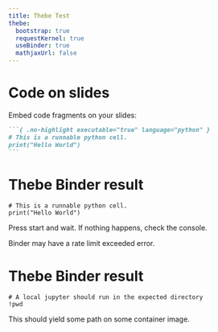 ```yaml
---
title: Thebe Test
thebe:
  bootstrap: true
  requestKernel: true
  useBinder: true
  mathjaxUrl: false
---
```


# Code on slides

Embed code fragments on your slides:

~~~markdown
```{ .no-highlight executable="true" language="python" }
# This is a runnable python cell.
print("Hello World")
```
~~~

# Thebe Binder result

```{ .no-highlight executable="true" language="python" }
# This is a runnable python cell.
print("Hello World")
```

Press start and wait. If nothing happens, check the console.

Binder may have a rate limit exceeded error.

# Thebe Binder result

```{ .no-highlight executable="true" language="python" }
# A local jupyter should run in the expected directory
!pwd
```

This should yield some path on some container image.

